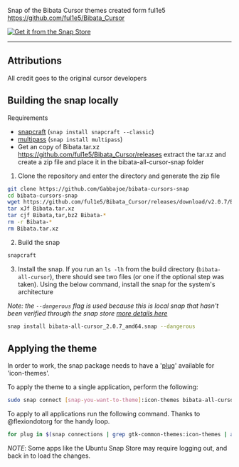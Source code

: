 Snap of the Bibata Cursor themes created form ful1e5 https://github.com/ful1e5/Bibata_Cursor

[![Get it from the Snap Store](https://snapcraft.io/static/images/badges/en/snap-store-black.svg)](https://snapcraft.io/bibata-all-cursor)

---

## Attributions  

All credit goes to the original cursor developers

## Building the snap locally

Requirements
* [snapcraft](https://snapcraft.io/snapcraft) (```snap install snapcraft --classic```)
* [multipass](https://snapcraft.io/multipass) (```snap install multipass```)
* Get an copy of Bibata.tar.xz https://github.com/ful1e5/Bibata_Cursor/releases extract the tar.xz and create a zip file and place it in the bibata-all-cursor-snap folder

1. Clone the repository and enter the directory and generate the zip file
```bash
git clone https://github.com/Gabbajoe/bibata-cursors-snap
cd bibata-cursors-snap
wget https://github.com/ful1e5/Bibata_Cursor/releases/download/v2.0.7/Bibata.tar.xz
tar xJf Bibata.tar.xz
tar cjf Bibata,tar,bz2 Bibata-*
rm -r Bibata-*
rm Bibata.tar.xz
```

2. Build the snap
```bash
snapcraft
```

3. Install the snap. If you run an `ls -lh` from the build directory (`bibata-all-cursor`), there should see two files (or one if the optional step was taken). Using the below command, install the snap for the system's architecture

*Note: the `--dangerous` flag is used because this is local snap that hasn't been verified through the snap store [more details here](https://snapcraft.io/docs/install-modes#heading--dangerous)*
```bash
snap install bibata-all-cursor_2.0.7_amd64.snap --dangerous
```

## Applying the theme

In order to work, the snap package needs to have a '[plug](https://ubuntu.com/blog/a-guide-to-snap-permissions-and-interfaces)' 
available for 'icon-themes'.

To apply the theme to a single application, perform the following:

```bash
sudo snap connect [snap-you-want-to-theme]:icon-themes bibata-all-cursor
```

To apply to all applications run the following command. Thanks to @flexiondotorg for the handy loop.

```bash
for plug in $(snap connections | grep gtk-common-themes:icon-themes | awk '{print $2}'); do sudo snap connect ${plug} bibata-allcursor:icon-themes; done
```

*NOTE*: Some apps like the Ubuntu Snap Store may require logging out, and back in to load the changes.
